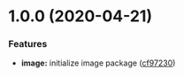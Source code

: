 # 1.0.0 (2020-04-21)


### Features

* **image:** initialize image package ([cf97230](https://github.com/tunaiku/amar-ui-web/commit/cf9723065696431990b35478c653c9b357011ac7))



